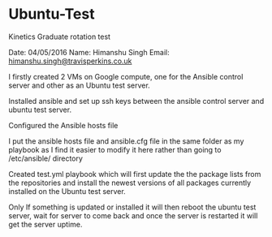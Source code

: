 # Ubuntu-Test
Kinetics Graduate rotation test

Date: 04/05/2016
Name: Himanshu Singh
Email: himanshu.singh@travisperkins.co.uk


I firstly created 2 VMs on Google compute, one for the Ansible control server and other as an Ubuntu test server.

Installed ansible and set up ssh keys between the ansible control server and ubuntu test server.

Configured the Ansible hosts file

I put the ansible hosts file and ansible.cfg file in the same folder as my playbook as I find it easier to modify it here rather than going to /etc/ansible/ directory

Created test.yml playbook which will first update the the package lists from the repositories and install the newest versions of all packages currently installed on the Ubuntu test server.

Only If something is updated or installed it will then reboot the ubuntu test server, wait for server to come back and once the server is restarted it will get the server uptime. 
